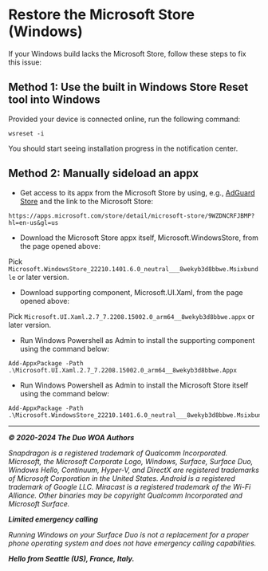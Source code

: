 # Restore the Microsoft Store (Windows)

If your Windows build lacks the Microsoft Store, follow these steps to fix this issue:

## Method 1: Use the built in Windows Store Reset tool into Windows

Provided your device is connected online, run the following command:

```batch
wsreset -i
```

You should start seeing installation progress in the notification center.

## Method 2: Manually sideload an appx

- Get access to its appx from the Microsoft Store by using, e.g., [AdGuard Store](https://store.rg-adguard.net/) and the link to the Microsoft Store:
```batch
https://apps.microsoft.com/store/detail/microsoft-store/9WZDNCRFJBMP?hl=en-us&gl=us
```

- Download the Microsoft Store appx itself, Microsoft.WindowsStore, from the page opened above:

Pick ```Microsoft.WindowsStore_22210.1401.6.0_neutral___8wekyb3d8bbwe.Msixbundle``` or later version.

- Download supporting component, Microsoft.UI.Xaml, from the page opened above:

Pick ```Microsoft.UI.Xaml.2.7_7.2208.15002.0_arm64__8wekyb3d8bbwe.appx``` or later version.

- Run Windows Powershell as Admin to install the supporting component using the command below:

```batch
Add-AppxPackage -Path .\Microsoft.UI.Xaml.2.7_7.2208.15002.0_arm64__8wekyb3d8bbwe.Appx
```

- Run Windows Powershell as Admin to install the Microsoft Store itself using the command below:

```batch
Add-AppxPackage -Path .\Microsoft.WindowsStore_22210.1401.6.0_neutral___8wekyb3d8bbwe.Msixbundle
```

---

_**© 2020-2024 The Duo WOA Authors**_

_Snapdragon is a registered trademark of Qualcomm Incorporated. Microsoft, the Microsoft Corporate Logo, Windows, Surface, Surface Duo, Windows Hello, Continuum, Hyper-V, and DirectX are registered trademarks of Microsoft Corporation in the United States. Android is a registered trademark of Google LLC. Miracast is a registered trademark of the Wi-Fi Alliance. Other binaries may be copyright Qualcomm Incorporated and Microsoft Surface._

_**Limited emergency calling**_

_Running Windows on your Surface Duo is not a replacement for a proper phone operating system and does not have emergency calling capabilities._

_**Hello from Seattle (US), France, Italy.**_